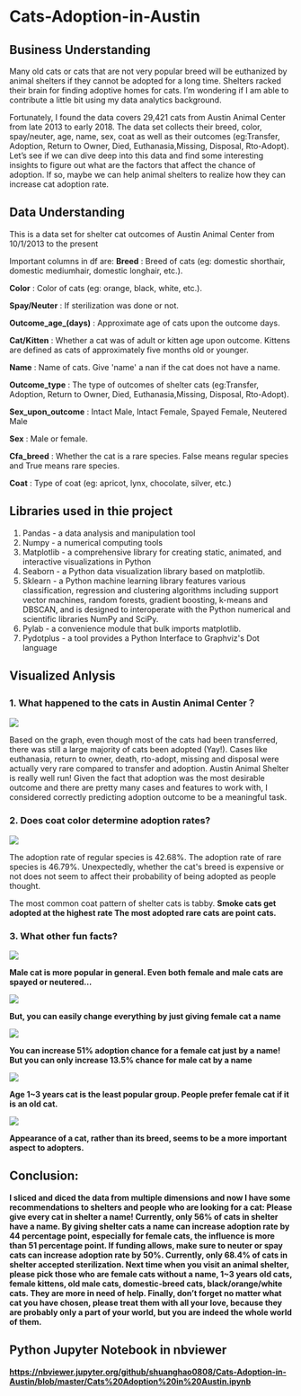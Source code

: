 # Cats-Adoption-in-Austin

## Business Understanding
Many old cats or cats that are not very popular breed will be euthanized by animal shelters if they cannot be adopted for a long time. Shelters racked their brain for finding adoptive homes for cats. I’m wondering if I am able to contribute a little bit using my data analytics background. 

Fortunately, I found the data covers 29,421 cats from Austin Animal Center from late 2013 to early 2018. The data set collects their breed, color, spay/neuter, age, name, sex, coat as well as their outcomes (eg:Transfer, Adoption, Return to Owner, Died, Euthanasia,Missing, Disposal, Rto-Adopt). Let’s see if we can dive deep into this data and find some interesting insights to figure out what are the factors that affect the chance of adoption. If so, maybe we can help animal shelters to realize how they can increase cat adoption rate.

## Data Understanding
This is a data set for shelter cat outcomes of Austin Animal Center from 10/1/2013 to the present

Important columns in df are:
<b>Breed</b> : Breed of cats (eg: domestic shorthair, domestic mediumhair, domestic longhair, etc.).

<b>Color</b> : Color of cats (eg: orange, black, white, etc.).

<b>Spay/Neuter</b> : If sterilization was done or not.

<b>Outcome_age_(days)</b> : Approximate age of cats upon the outcome days.
  
<b>Cat/Kitten</b> : Whether a cat was of adult or kitten age upon outcome. Kittens are defined as cats of approximately five months old or younger.

<b>Name</b> : Name of cats. Give 'name' a nan if the cat does not have a name.

<b>Outcome_type</b> : The type of outcomes of shelter cats (eg:Transfer, Adoption, Return to Owner, Died, Euthanasia,Missing, Disposal, Rto-Adopt).

<b>Sex_upon_outcome</b> : Intact Male, Intact Female, Spayed Female, Neutered Male

<b>Sex</b> : Male or female.

<b>Cfa_breed</b> : Whether the cat is a rare species. False means regular species and True means rare species.

<b>Coat</b> : Type of coat (eg: apricot, lynx, chocolate, silver, etc.)

## Libraries used in thie project 

1. Pandas - a data analysis and manipulation tool
2. Numpy - a numerical computing tools
3. Matplotlib - a comprehensive library for creating static, animated, and interactive visualizations in Python
4. Seaborn - a Python data visualization library based on matplotlib.
5. Sklearn - a Python machine learning library features various classification, regression and clustering algorithms including support vector machines, random forests, gradient boosting, k-means and DBSCAN, and is designed to interoperate with the Python numerical and scientific libraries NumPy and SciPy.
6. Pylab - a convenience module that bulk imports matplotlib.
7. Pydotplus - a tool provides a Python Interface to Graphviz's Dot language

## Visualized Anlysis

### 1. What happened to the cats in Austin Animal Center？

![](https://github.com/shuanghao0808/Cats-Adoption-in-Austin/blob/master/Pictures/outcome%20distribution.png)

Based on the graph, even though most of the cats had been transferred, there was still a large majority of cats been adopted (Yay!). Cases like euthanasia, return to owner, death, rto-adopt, missing and disposal were actually very rare compared to transfer and adoption. Austin Animal Shelter is really well run! Given the fact that adoption was the most desirable outcome and there are pretty many cases and features to work with, I considered correctly predicting adoption outcome to be a meaningful task.

### 2. Does coat color determine adoption rates?

![](https://github.com/shuanghao0808/Cats-Adoption-in-Austin/blob/master/Pictures/CFA%20%26%20coat%20pattern.png)

The adoption rate of regular species is 42.68%. The adoption rate of rare species is 46.79%. Unexpectedly, whether the cat's breed is expensive or not does not seem to affect their probability of being adopted as people thought.

<a> The most common coat pattern of shelter cats is tabby.
<b> Smoke cats get adopted at the highest rate
<c> The most adopted rare cats are point cats.
  
### 3. What other fun facts?

![](https://github.com/shuanghao0808/Cats-Adoption-in-Austin/blob/master/Pictures/Adoption%20rates%20by%20sex%20and%20sterilization.png)

Male cat is more popular in general. Even both female and male cats are spayed or neutered…

![](https://github.com/shuanghao0808/Cats-Adoption-in-Austin/blob/master/Pictures/Adoption%20rates%20by%20sex%20and%20name.png)

But, you can easily change everything by just giving female cat a name

![](https://github.com/shuanghao0808/Cats-Adoption-in-Austin/blob/master/Pictures/Adoption%20rates%20by%20breed%20and%20coat%20color.png)

You can increase 51% adoption chance for a female cat just by a name! But you can only increase 13.5% chance for male cat by a name

![](https://github.com/shuanghao0808/Cats-Adoption-in-Austin/blob/master/Pictures/Adoption%20rates%20by%20age.png)

Age 1~3 years cat is the least popular group. People prefer female cat if it is an old cat.

![](https://github.com/shuanghao0808/Cats-Adoption-in-Austin/blob/master/Pictures/Adoption%20rates%20by%20breed%20and%20coat%20color.png)

Appearance of a cat, rather than its breed, seems to be a more important aspect to adopters.

## Conclusion:
I sliced and diced the data from multiple dimensions and now I have some recommendations to shelters and people who are looking for a cat:
Please give every cat in shelter a name! Currently, only 56% of cats in shelter have a name. By giving shelter cats a name can increase adoption rate by 44 percentage point, especially for female cats, the influence is more than 51 percentage point.
If funding allows, make sure to neuter or spay cats can increase adoption rate by 50%. Currently, only 68.4% of cats in shelter accepted sterilization.
Next time when you visit an animal shelter, please pick those who are female cats without a name, 1~3 years old cats, female kittens, old male cats, domestic-breed cats, black/orange/white cats. They are more in need of help.
Finally, don’t forget no matter what cat you have chosen, please treat them with all your love, because they are probably only a part of your world, but you are indeed the whole world of them.

## Python Jupyter Notebook in nbviewer
https://nbviewer.jupyter.org/github/shuanghao0808/Cats-Adoption-in-Austin/blob/master/Cats%20Adoption%20in%20Austin.ipynb
